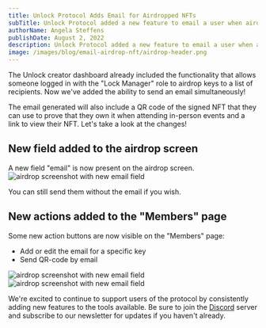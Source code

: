 ```yaml
---
title: Unlock Protocol Adds Email for Airdropped NFTs
subTitle: Unlock Protocol added a new feature to email a user when airdropping them an NFT from the creator dashboard.
authorName: Angela Steffens
publishDate: August 2, 2022
description: Unlock Protocol added a new feature to email a user when airdropping them an NFT from the creator dashboard.
image: /images/blog/email-airdrop-nft/airdrop-header.png
---
```


The Unlock creator dashboard already included the functionality that allows someone logged in with the "Lock Manager" role to airdrop keys to a list of recipients. Now we've added the ability to send an email simultaneously!

The email generated will also include a QR code of the signed NFT that they can use to prove that they own it when attending in-person events and a link to view their NFT. Let's take a look at the changes!

## New field added to the airdrop screen
A new field "email" is now present on the airdrop screen. 
![airdrop screenshot with new email field](/images/blog/email-airdrop-nft/email-airdrop-screenshot1.png)

You can still send them without the email if you wish.

## New actions added to the "Members" page
Some new action buttons are now visible on the "Members" page:

- Add or edit the email for a specific key
- Send QR-code by email

![airdrop screenshot with new email field](/images/blog/email-airdrop-nft/email-airdrop-screenshot2.png)
![airdrop screenshot with new email field](/images/blog/email-airdrop-nft/email-airdrop-screenshot3.png)

We're excited to continue to support users of the protocol by consistently adding new features to the tools available. Be sure to join the [Discord](https://discord.com/invite/Ah6ZEJyTDp) server and subscribe to our newsletter for updates if you haven't already.

